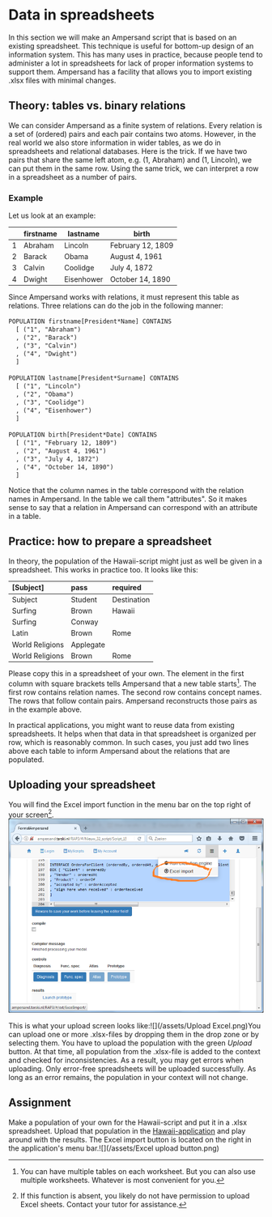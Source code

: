# Data in spreadsheets

In this section we will make an Ampersand script that is based on an existing spreadsheet. This technique is useful for bottom-up design of an information system. This has many uses in practice, because people tend to administer a lot in spreadsheets for lack of proper information systems to support them. Ampersand has a facility that allows you to import existing .xlsx files with minimal changes.

## Theory: tables vs. binary relations

We can consider Ampersand as a finite system of relations. Every relation is a set of \(ordered\) pairs and each pair contains two atoms. However, in the real world we also store information in wider tables, as we do in spreadsheets and relational databases. Here is the trick. If we have two pairs that share the same left atom, e.g. \(1, Abraham\) and \(1, Lincoln\), we can put them in the same row. Using the same trick, we can interpret a row in a spreadsheet as a number of pairs.

### Example

Let us look at an example:

|  | firstname | lastname | birth |
| --- | --- | --- | --- |
| 1 | Abraham | Lincoln | February 12, 1809 |
| 2 | Barack | Obama | August 4, 1961 |
| 3 | Calvin | Coolidge | July 4, 1872 |
| 4 | Dwight | Eisenhower | October 14, 1890 |

Since Ampersand works with relations, it must represent this table as relations. Three relations can do the job in the following manner:

```
POPULATION firstname[President*Name] CONTAINS
  [ ("1", "Abraham")
  , ("2", "Barack")
  , ("3", "Calvin")
  , ("4", "Dwight")
  ]

POPULATION lastname[President*Surname] CONTAINS
  [ ("1", "Lincoln")
  , ("2", "Obama")
  , ("3", "Coolidge")
  , ("4", "Eisenhower")
  ]

POPULATION birth[President*Date] CONTAINS
  [ ("1", "February 12, 1809")
  , ("2", "August 4, 1961")
  , ("3", "July 4, 1872")
  , ("4", "October 14, 1890")
  ]
```

Notice that the column names in the table correspond with the relation names in Ampersand. In the table we call them "attributes". So it makes sense to say that a relation in Ampersand can correspond with an attribute in a table.

## Practice: how to prepare a spreadsheet

In theory, the population of the Hawaii-script might just as well be given in a spreadsheet. This works in practice too. It looks like this:

| \[Subject\] | pass | required |
| :--- | :--- | :--- |
| Subject | Student | Destination |
| Surfing | Brown | Hawaii |
| Surfing | Conway |  |
| Latin | Brown | Rome |
| World Religions | Applegate |  |
| World Religions | Brown | Rome |

Please copy this in a spreadsheet of your own. The element in the first column with square brackets tells Ampersand that a new table starts[^1]. The first row contains relation names. The second row contains concept names. The rows that follow contain pairs. Ampersand reconstructs those pairs as in the example above.

In practical applications, you might want to reuse data from existing spreadsheets. It helps when that data in that spreadsheet is organized per row, which is reasonably common. In such cases, you just add two lines above each table to inform Ampersand about the relations that are populated.

## Uploading your spreadsheet

You will find the Excel import function in the menu bar on the top right of your screen[^2].  
![](/assets/Naamloos.png)  


This is what your upload screen looks like:![](/assets/Upload Excel.png)You can upload one or more .xlsx-files by dropping them in the drop zone or by selecting them. You have to upload the population with the green _Upload_ button. At that time, all population from the .xlsx-file is added to the context and checked for inconsistencies. As a result, you may get errors when uploading. Only error-free spreadsheets will be uploaded successfully. As long as an error remains, the population in your context will not change.

## Assignment

Make a population of your own for the Hawaii-script and put it in a .xlsx spreadsheet. Upload that population in the [Hawaii-application](http:ampersand.tarski.nl/Hawaii/#/Overview) and play around with the results. The Excel import button is located on the right in the application's menu bar.![](/assets/Excel upload button.png)

[^1]: You can have multiple tables on each worksheet. But you can also use multiple worksheets. Whatever is most convenient for you.
[^2]: If this function is absent, you likely do not have permission to upload Excel sheets. Contact your tutor for assistance.

